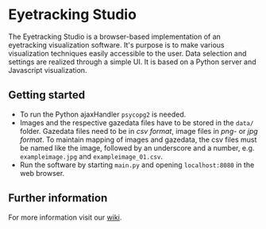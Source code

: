 # Eyetracking Studio
The Eyetracking Studio is a browser-based implementation of an eyetracking visualization software. It's purpose is to make various visualization techniques easily accessible to the user. Data selection and settings are realized through a simple UI. It is based on a Python server and Javascript visualization. 

## Getting started
* To run the Python ajaxHandler `psycopg2` is needed. 
* Images and the respective gazedata files have to be stored in the `data/` folder. Gazedata files need to be in *csv format*, image files in *png-* or *jpg format*. To maintain mapping of images and gazedata, the csv files must be named like the image, followed by an underscore and a number, e.g. `exampleimage.jpg` and `exampleimage_01.csv`.
* Run the software by starting `main.py` and opening `localhost:8080` in the web browser.

## Further information
For more information visit our [wiki](https://github.com/chrip/eyetracking/wiki).
